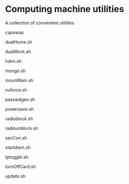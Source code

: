 Computing machine utilities
============
A collection of convenient utilities

capswap

dualHome.sh

dualWork.sh

hdmi.sh

mongo.sh

mountRam.sh

nuforce.sh

passwdgen.sh

powersave.sh

radioblock.sh

radiounblock.sh

secCon.sh

startdwm.sh

tptoggle.sh

turnOffCard.sh

update.sh
